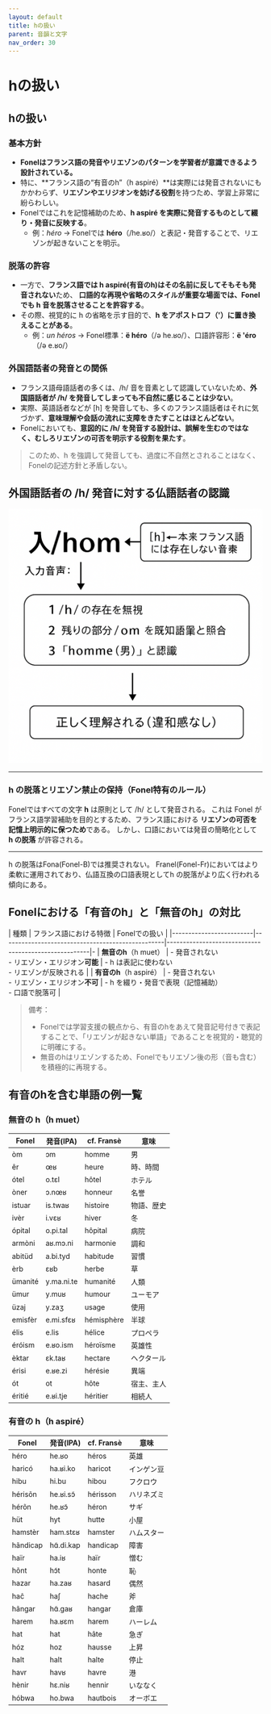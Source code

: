 ```yaml
---
layout: default
title: hの扱い
parent: 音韻と文字
nav_order: 30
---
```

# hの扱い

## hの扱い

### 基本方針
- **Fonelはフランス語の発音やリエゾンのパターンを学習者が意識できるよう設計されている。**
- 特に、**フランス語の“有音のh”（h aspiré）**は実際には発音されないにもかかわらず、**リエゾンやエリジオンを妨げる役割**を持つため、学習上非常に紛らわしい。
- Fonelではこれを記憶補助のため、**h aspiré を実際に発音するものとして綴り・発音に反映する**。
  - 例：*héro* → Fonelでは **héro**（/he.ʁo/）と表記・発音することで、リエゾンが起きないことを明示。

### 脱落の許容
- 一方で、**フランス語では h aspiré(有音のh)はその名前に反してそもそも発音されない**ため、
**口語的な再現や省略のスタイルが重要な場面では、Fonelでも h 音を脱落させることを許容する**。
- その際、視覚的に h の省略を示す目的で、**h をアポストロフ（'）に置き換えることがある**。
  - 例：*un héros* → Fonel標準：**ë héro**（/ə he.ʁo/）、口語許容形：**ë 'éro**（/ə e.ʁo/）

### 外国語話者の発音との関係

- フランス語母語話者の多くは、/h/ 音を音素として認識していないため、**外国語話者が /h/ を発音してしまっても不自然に感じることは少ない**。
- 実際、英語話者などが [h] を発音しても、多くのフランス語話者はそれに気づかず、**意味理解や会話の流れに支障をきたすことはほとんどない**。
- Fonelにおいても、**意図的に /h/ を発音する設計は、誤解を生むのではなく、むしろリエゾンの可否を明示する役割を果たす**。

> このため、h を強調して発音しても、過度に不自然とされることはなく、Fonelの記述方針と矛盾しない。

## 外国語話者の /h/ 発音に対する仏語話者の認識

![外国語話者の /h/ を含む homme の発音処理](../assets/img/homme_h_recognition.png)

<!--
<img src="../assets/img/homme_h_recognition.png" alt="h 発音処理図" width="500">
-->


---

### h の脱落とリエゾン禁止の保持（Fonel特有のルール）

Fonelではすべての文字 **h** は原則として /h/ として発音される。
これは Fonel がフランス語学習補助を目的とするため、フランス語における **リエゾンの可否を記憶上明示的に保つため**である。
しかし、口語においては発音の簡略化として **h の脱落** が許容される。

---

h の脱落はFona(Fonel-B)では推奨されない。
Franel(Fonel-Fr)においてはより柔軟に運用されており、仏語互換の口語表現としてh の脱落がより広く行われる傾向にある。



## Fonelにおける「有音のh」と「無音のh」の対比

| 種類                    | フランス語における特徴                           | Fonelでの扱い                                        | 
|-------------------------|--------------------------------------------------|------------------------------------------------------|-
| **無音のh**（h muet）   | - 発音されない<br>- リエゾン・エリジオン**可能** | - h は表記に使わない<br>- リエゾンが反映される       | 
| **有音のh**（h aspiré） | - 発音されない<br>- リエゾン・エリジオン**不可** | - h を綴り・発音で表現（記憶補助）<br>- 口語で脱落可 | 

> 備考：
> - Fonelでは学習支援の観点から、有音のhをあえて発音記号付きで表記することで、「リエゾンが起きない単語」であることを視覚的・聴覚的に明確にする。
> - 無音のhはリエゾンするため、Fonelでもリエゾン後の形（音も含む）を積極的に再現する。



## 有音のhを含む単語の例一覧

### 無音の h（h muet）

| Fonel        | 発音(IPA)          | cf. Fransè     | 意味         |
|--------------|--------------------|----------------|--------------|
| òm           | ɔm                 | homme          | 男           |
| êr           | œʁ                 | heure          | 時、時間     |
| ótel         | o.tɛl              | hôtel          | ホテル       |
| òner         | ɔ.nœʁ              | honneur        | 名誉         |
| istuar       | is.twaʁ            | histoire       | 物語、歴史   |
| ivèr         | i.vɛʁ              | hiver          | 冬           |
| ópital       | o.pi.tal           | hôpital        | 病院         |
| armòni       | aʁ.mɔ.ni           | harmonie       | 調和         |
| abitüd       | a.bi.tyd           | habitude       | 習慣         |
| èrb          | ɛʁb                | herbe          | 草           |
| ümanité      | y.ma.ni.te         | humanité       | 人類         |
| ümur         | y.muʁ              | humour         | ユーモア     |
| üzaj         | y.zaʒ              | usage          | 使用         |
| emisfèr      | e.mi.sfɛʁ          | hémisphère     | 半球         |
| élis         | e.lis              | hélice         | プロペラ     |
| éróism       | e.ʁo.ism           | héroïsme       | 英雄性       |
| èktar        | ɛk.taʁ             | hectare        | ヘクタール   |
| érisi        | e.ʁe.zi            | hérésie        | 異端         |
| ót           | ot                 | hôte           | 宿主、主人   |
| éritié       | e.ʁi.tje           | héritier       | 相続人       |


### 有音の h（h aspiré）

| Fonel        | 発音(IPA)          | cf. Fransè     | 意味         |
|--------------|--------------------|----------------|--------------|
| héro         | he.ʁo              | héros          | 英雄         |
| haricó       | ha.ʁi.ko           | haricot        | インゲン豆   |
| hibu         | hi.bu              | hibou          | フクロウ     |
| hérisõn      | he.ʁi.sɔ̃          | hérisson       | ハリネズミ   |
| hérõn        | he.ʁɔ̃             | héron          | サギ         |
| hüt          | hyt                | hutte          | 小屋         |
| hamstèr      | ham.stɛʁ           | hamster        | ハムスター   |
| hãndicap     | hɑ̃.di.kap         | handicap       | 障害         |
| haïr         | ha.iʁ              | haïr           | 憎む         |
| hõnt         | hɔ̃t               | honte          | 恥           |
| hazar        | ha.zaʁ             | hasard         | 偶然         |
| haĉ          | haʃ                | hache          | 斧           |
| hãngar       | hɑ̃.ɡaʁ            | hangar         | 倉庫         |
| harem        | ha.ʁɛm             | harem          | ハーレム     |
| hat          | hat                | hâte           | 急ぎ         |
| hóz          | hoz                | hausse         | 上昇         |
| halt         | halt               | halte          | 停止         |
| havr         | havʁ               | havre          | 港           |
| hènir        | hɛ.niʁ             | hennir         | いななく     |
| hóbwa        | ho.bwa             | hautbois       | オーボエ     |


